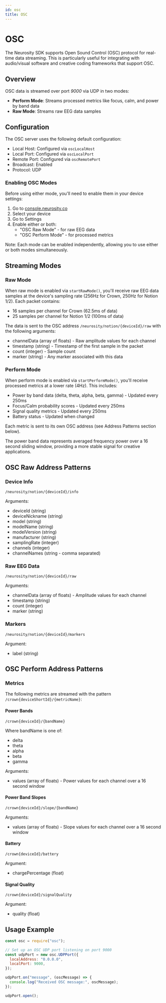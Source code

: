 ```yaml
---
id: osc
title: OSC
---
```


# OSC

The Neurosity SDK supports Open Sound Control (OSC) protocol for real-time data streaming. This is particularly useful for integrating with audio/visual software and creative coding frameworks that support OSC.

## Overview

OSC data is streamed over port *9000* via UDP in two modes:

- **Perform Mode**: Streams processed metrics like focus, calm, and power by band data
- **Raw Mode**: Streams raw EEG data samples

## Configuration

The OSC server uses the following default configuration:

- Local Host: Configured via `oscLocalHost` 
- Local Port: Configured via `oscLocalPort`
- Remote Port: Configured via `oscRemotePort`
- Broadcast: Enabled
- Protocol: UDP

### Enabling OSC Modes

Before using either mode, you'll need to enable them in your device settings:

1. Go to [console.neurosity.co](https://console.neurosity.co)
2. Select your device
3. Go to Settings
4. Enable either or both:
   - "OSC Raw Mode" - for raw EEG data
   - "OSC Perform Mode" - for processed metrics

Note: Each mode can be enabled independently, allowing you to use either or both modes simultaneously.

## Streaming Modes

### Raw Mode
When raw mode is enabled via `startRawMode()`, you'll receive raw EEG data samples at the device's sampling rate (256Hz for Crown, 250Hz for Notion 1/2). Each packet contains:

- 16 samples per channel for Crown (62.5ms of data)
- 25 samples per channel for Notion 1/2 (100ms of data)

The data is sent to the OSC address `/neurosity/notion/{deviceId}/raw` with the following arguments:
- channelData (array of floats) - Raw amplitude values for each channel
- timestamp (string) - Timestamp of the first sample in the packet
- count (integer) - Sample count
- marker (string) - Any marker associated with this data

### Perform Mode 
When perform mode is enabled via `startPerformMode()`, you'll receive processed metrics at a lower rate (4Hz). This includes:

- Power by band data (delta, theta, alpha, beta, gamma) - Updated every 250ms
- Focus/Calm probability scores - Updated every 250ms 
- Signal quality metrics - Updated every 250ms
- Battery status - Updated when changed

Each metric is sent to its own OSC address (see Address Patterns section below).

The power band data represents averaged frequency power over a 16 second sliding window, providing a more stable signal for creative applications.

## OSC Raw Address Patterns

### Device Info
`/neurosity/notion/{deviceId}/info`

Arguments:
- deviceId (string)
- deviceNickname (string) 
- model (string)
- modelName (string)
- modelVersion (string)
- manufacturer (string)
- samplingRate (integer)
- channels (integer)
- channelNames (string - comma separated)

### Raw EEG Data
`/neurosity/notion/{deviceId}/raw`

Arguments:
- channelData (array of floats) - Amplitude values for each channel
- timestamp (string)
- count (integer)
- marker (string)

### Markers
`/neurosity/notion/{deviceId}/markers`

Argument:
- label (string)

## OSC Perform Address Patterns

### Metrics

The following metrics are streamed with the pattern `/crown{deviceShortId}/{metricName}`:

#### Power Bands
`/crown{deviceId}/{bandName}`

Where bandName is one of:
- delta
- theta 
- alpha
- beta
- gamma

Arguments:
- values (array of floats) - Power values for each channel over a 16 second window

#### Power Band Slopes
`/crown{deviceId}/slope/{bandName}`

Arguments:
- values (array of floats) - Slope values for each channel over a 16 second window

#### Battery
`/crown{deviceId}/battery`

Argument:
- chargePercentage (float)

#### Signal Quality
`/crown{deviceId}/signalQuality`

Argument:
- quality (float)

## Usage Example


```javascript
const osc = require("osc");

// Set up an OSC UDP port listening on port 9000
const udpPort = new osc.UDPPort({
  localAddress: "0.0.0.0",
  localPort: 9000,
});

udpPort.on("message", (oscMessage) => {
  console.log("Received OSC message:", oscMessage);
});

udpPort.open();
```